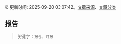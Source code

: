 :alarm_clock: 更新时间: 2025-09-20 03:07:42。[文章来源](/README.md)、[文章分类](/TAGS.md)

## 报告


> 关键字：`报告`、`月报`



